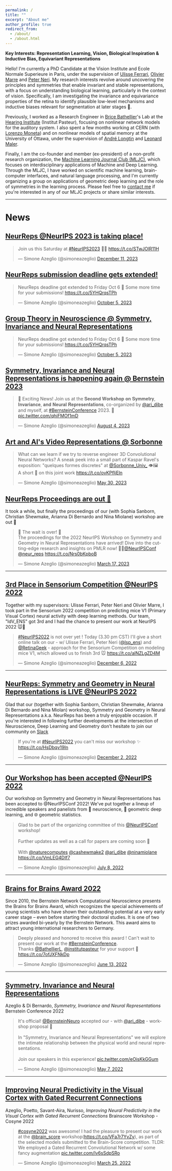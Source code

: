 ```yaml
---
permalink: /
title: ""
excerpt: "About me"
author_profile: true
redirect_from: 
  - /about/
  - /about.html
---
```


**Key Interests: Representation Learning, Vision, Biological Inspiration & Inductive Bias, Equivariant Representations**

Hello! I'm currently a PhD Candidate at the Vision Institute and Ecole Normale Superieure in Paris, under the supervision of [Ulisse Ferrari](https://scholar.google.it/citations?user=89XheA0AAAAJ&hl=it), [Olivier Marre](http://oliviermarre.free.fr/) and [Peter Neri](https://sites.google.com/site/neripeter/). My research interests revolve around uncovering the principles and symmetries that enable invariant and stable representations, with a focus on understanding biological learning, particularly in the context of vision. Specifically, I am investigating the invariance and equivariance properties of the retina to identify plausible low-level mechanisms and inductive biases relevant for segmentation at later stages 🧠. 

Previously, I worked as a Research Engineer in [Brice Bathellier](https://www.bathellier-lab.org/people/Brice)'s Lab at the [Hearing Institute](https://www.institut-audition.fr/en) (Institut Pasteur), focusing on nonlinear network models for the auditory system. I also spent a few months working at CERN (with [Lorenzo Moneta](https://root.cern/about/team/#Lorenzo%20Moneta)) and on nonlinear models of spatial memory at the University of Ottawa, under the supervision of [André Longtin](https://mysite.science.uottawa.ca/alongtin/) and [Leonard Maler](https://www.uottawa.ca/brain/people/maler-leonard).

Finally, I am the co-founder and member (ex-president) of a non-profit research organization, the [Machine Learning Journal Club (MLJC)](https://www.mljc.it), which focuses on interdisciplinary applications of Machine and Deep Learning. Through the MLJC, I have worked on scientific machine learning, brain-computer interfaces, and natural language processing, and I'm currently organizing a group on applications of geometric deep learning and the role of symmetries in the learning process. Please feel free to [contact me](mailto:simone.azeglio@gmail.com) if you're interested in any of our MLJC projects or share similar interests.

-----------

# News


## [NeurReps @NeurIPS 2023 is taking place!](https://www.neurreps.org/)

<blockquote class="twitter-tweet"><p lang="en" dir="ltr">Join us this Saturday at <a href="https://twitter.com/hashtag/NeurIPS2023?src=hash&amp;ref_src=twsrc%5Etfw">#NeurIPS2023</a> 🧠🤯 <a href="https://t.co/STwJOlR11H">https://t.co/STwJOlR11H</a></p>&mdash; Simone Azeglio (@simoneazeglio) <a href="https://twitter.com/simoneazeglio/status/1734298173273788667?ref_src=twsrc%5Etfw">December 11, 2023</a></blockquote> <script async src="https://platform.twitter.com/widgets.js" charset="utf-8"></script>


## [NeurReps submission deadline gets extended!](https://www.neurreps.org/call-for-papers)

<blockquote class="twitter-tweet"><p lang="en" dir="ltr">NeurReps deadline got extended to Friday Oct 6 🥳 Some more time for your submissions! <a href="https://t.co/5YHQrqsTPh">https://t.co/5YHQrqsTPh</a></p>&mdash; Simone Azeglio (@simoneazeglio) <a href="https://twitter.com/simoneazeglio/status/1709861158419583455?ref_src=twsrc%5Etfw">October 5, 2023</a></blockquote> <script async src="https://platform.twitter.com/widgets.js" charset="utf-8"></script>

## [Group Theory in Neuroscience @ Symmetry, Invariance and Neural Representations](https://bernstein-network.de/bernstein-conference/program/satellite-workshops/neural-representations/)

<blockquote class="twitter-tweet"><p lang="en" dir="ltr">NeurReps deadline got extended to Friday Oct 6 🥳 Some more time for your submissions! <a href="https://t.co/5YHQrqsTPh">https://t.co/5YHQrqsTPh</a></p>&mdash; Simone Azeglio (@simoneazeglio) <a href="https://twitter.com/simoneazeglio/status/1709861158419583455?ref_src=twsrc%5Etfw">October 5, 2023</a></blockquote> <script async src="https://platform.twitter.com/widgets.js" charset="utf-8"></script>

## [Symmetry, Invariance and Neural Representations is happening again @ Bernstein 2023](https://bernstein-network.de/bernstein-conference/program/satellite-workshops/neural-representations/)

<blockquote class="twitter-tweet"><p lang="en" dir="ltr">📢 Exciting News! Join us at the 𝐒𝐞𝐜𝐨𝐧𝐝 𝐖𝐨𝐫𝐤𝐬𝐡𝐨𝐩 𝐨𝐧 𝐒𝐲𝐦𝐦𝐞𝐭𝐫𝐲, 𝐈𝐧𝐯𝐚𝐫𝐢𝐚𝐧𝐜𝐞, 𝐚𝐧𝐝 𝐍𝐞𝐮𝐫𝐚𝐥 𝐑𝐞𝐩𝐫𝐞𝐬𝐞𝐧𝐭𝐚𝐭𝐢𝐨𝐧𝐬, co-organized by <a href="https://twitter.com/ari_dibe?ref_src=twsrc%5Etfw">@ari_dibe</a> and myself, at <a href="https://twitter.com/hashtag/BernsteinConference?src=hash&amp;ref_src=twsrc%5Etfw">#BernsteinConference</a> 2023. 🎉 <a href="https://t.co/qhiFMOf1mD">pic.twitter.com/qhiFMOf1mD</a></p>&mdash; Simone Azeglio (@simoneazeglio) <a href="https://twitter.com/simoneazeglio/status/1687456976526077957?ref_src=twsrc%5Etfw">August 4, 2023</a></blockquote> <script async src="https://platform.twitter.com/widgets.js" charset="utf-8"></script>

## [Art and AI's Video Representations @ Sorbonne](https://www.youtube.com/watch?v=2qsx2bEztho&ab_channel=SorbonneUniversit%C3%A9)
<blockquote class="twitter-tweet"><p lang="en" dir="ltr">What can we learn if we try to reverse engineer 3D Convolutional Neural Networks? A sneak peek into a small part of Kaspar Ravel&#39;s exposition: &quot;quelques formes discretes&quot; at <a href="https://twitter.com/Sorbonne_Univ_?ref_src=twsrc%5Etfw">@Sorbonne_Univ_</a> 👁️🖼️ <br>A short 🧵 on this joint work <a href="https://t.co/ovKPfIjEln">https://t.co/ovKPfIjEln</a></p>&mdash; Simone Azeglio (@simoneazeglio) <a href="https://twitter.com/simoneazeglio/status/1663585072673325057?ref_src=twsrc%5Etfw">May 30, 2023</a></blockquote> <script async src="https://platform.twitter.com/widgets.js" charset="utf-8"></script>

## [NeurReps Proceedings are out 🎉](http://proceedings.mlr.press/v197/)

It took a while, but finally the proceedings of our (with Sophia Sanborn, Christian Shewmake, Arianna Di Bernardo and Nina Miolane) workshop are out 🎉

<blockquote class="twitter-tweet"><p lang="en" dir="ltr">🎉 The wait is over! 🎉 <br>The proceedings for the 2022 NeurIPS Workshop on Symmetry and Geometry in Neural Representations have arrived! Dive into the cutting-edge research and insights on PMLR now! 🧠🔥<a href="https://twitter.com/NeurIPSConf?ref_src=twsrc%5Etfw">@NeurIPSConf</a> <a href="https://twitter.com/neur_reps?ref_src=twsrc%5Etfw">@neur_reps</a> <a href="https://t.co/Nrs0bKpboB">https://t.co/Nrs0bKpboB</a></p>&mdash; Simone Azeglio (@simoneazeglio) <a href="https://twitter.com/simoneazeglio/status/1636809810120261633?ref_src=twsrc%5Etfw">March 17, 2023</a></blockquote> <script async src="https://platform.twitter.com/widgets.js" charset="utf-8"></script>

---------

## [3rd Place in Sensorium Competition @NeurIPS 2022](https://sensorium2022.net/home)

Together with my supervisors: Ulisse Ferrari, Peter Neri and Olivier Marre, I took part in the Sensorium 2022 competition on predicting mice V1 (Primary Visual Cortex) neural activity with deep learning methods. Our team, "IdV_ENS" got 3rd and I had the chance to present our work at NeurIPS 2022 🐭🧠

<blockquote class="twitter-tweet"><p lang="en" dir="ltr"><a href="https://twitter.com/hashtag/NeurIPS2022?src=hash&amp;ref_src=twsrc%5Etfw">#NeurIPS2022</a> is not over yet ! Today (3.30 pm CST) I&#39;ll give a short online talk on our - w/ Ulisse Ferrari, Peter Neri (<a href="https://twitter.com/lsp_ens?ref_src=twsrc%5Etfw">@lsp_ens</a>) and <a href="https://twitter.com/RetinaGeek?ref_src=twsrc%5Etfw">@RetinaGeek</a> - approach for the Sensorium Competition on modeling mice V1, which allowed us to finish 3rd 🐭 <a href="https://t.co/alNZLgZD4M">https://t.co/alNZLgZD4M</a></p>&mdash; Simone Azeglio (@simoneazeglio) <a href="https://twitter.com/simoneazeglio/status/1600166755481145345?ref_src=twsrc%5Etfw">December 6, 2022</a></blockquote> <script async src="https://platform.twitter.com/widgets.js" charset="utf-8"></script>

---------

## [NeurReps: Symmetry and Geometry in Neural Representations is LIVE @NeurIPS 2022](https://www.neurreps.org/schedule)

Glad that our (together with Sophia Sanborn, Christian Shewmake, Arianna Di Bernardo and Nina Miolan) workshop, Symmetry and Geometry in Neural Representations a.k.a. NeurReps has been a truly enjoyable occasion. 
If you're interested in following further developments at the intersection of Neuroscience, Deep Learning and Geometry don't hesitate to join our community on [Slack](https://www.neurreps.org/community)


<blockquote class="twitter-tweet"><p lang="en" dir="ltr">If you&#39;re at <a href="https://twitter.com/hashtag/NeurIPS2022?src=hash&amp;ref_src=twsrc%5Etfw">#NeurIPS2022</a> you can&#39;t miss our workshop ✨ <a href="https://t.co/HsDbqv19ln">https://t.co/HsDbqv19ln</a></p>&mdash; Simone Azeglio (@simoneazeglio) <a href="https://twitter.com/simoneazeglio/status/1598788963690377216?ref_src=twsrc%5Etfw">December 2, 2022</a></blockquote> <script async src="https://platform.twitter.com/widgets.js" charset="utf-8"></script>

---------

## [Our Workshop has been accepted @NeurIPS 2022](https://www.neurreps.org/)

Our workshop on Symmetry and Geometry in Neural Representations has been accepted to @NeurIPSConf 2022! 
We've put together a lineup of incredible speakers and panelists from 🧠 neuroscience, 🤖 geometric deep learning, and 🌐 geometric statistics.

<blockquote class="twitter-tweet"><p lang="en" dir="ltr">Glad to be part of the organizing committee of this <a href="https://twitter.com/NeurIPSConf?ref_src=twsrc%5Etfw">@NeurIPSConf</a> workshop! <br><br>Further updates as well as a call for papers are coming soon 👀<br><br>With <a href="https://twitter.com/naturecomputes?ref_src=twsrc%5Etfw">@naturecomputes</a> <a href="https://twitter.com/cashewmake2?ref_src=twsrc%5Etfw">@cashewmake2</a> <a href="https://twitter.com/ari_dibe?ref_src=twsrc%5Etfw">@ari_dibe</a> <a href="https://twitter.com/ninamiolane?ref_src=twsrc%5Etfw">@ninamiolane</a> <a href="https://t.co/VmLEG4DIf7">https://t.co/VmLEG4DIf7</a></p>&mdash; Simone Azeglio (@simoneazeglio) <a href="https://twitter.com/simoneazeglio/status/1545325709840760835?ref_src=twsrc%5Etfw">July 8, 2022</a></blockquote> <script async src="https://platform.twitter.com/widgets.js" charset="utf-8"></script>

---------

## [Brains for Brains Award 2022](https://bernstein-network.de/en/newsroom/news/brains-for-brains-awardee-2022/)

Since 2010, the Bernstein Network Computational Neuroscience presents the Brains for Brains Award, which recognizes the special achievements of young scientists who have shown their outstanding potential at a very early career stage – even before starting their doctoral studies. It is one of two prizes awarded bi-yearly by the Bernstein Network. This award aims to attract young international researchers to Germany.

<blockquote class="twitter-tweet"><p lang="en" dir="ltr">Deeply pleased and honored to receive this award ! Can&#39;t wait to present our work at the <a href="https://twitter.com/hashtag/BernsteinConference?src=hash&amp;ref_src=twsrc%5Etfw">#BernsteinConference</a>. <br>Thanks <a href="https://twitter.com/BathellierL?ref_src=twsrc%5Etfw">@BathellierL</a>, <a href="https://twitter.com/institutpasteur?ref_src=twsrc%5Etfw">@institutpasteur</a> for your support 🧠 <a href="https://t.co/7ofJXFNkDp">https://t.co/7ofJXFNkDp</a></p>&mdash; Simone Azeglio (@simoneazeglio) <a href="https://twitter.com/simoneazeglio/status/1536414586190143489?ref_src=twsrc%5Etfw">June 13, 2022</a></blockquote> <script async src="https://platform.twitter.com/widgets.js" charset="utf-8"></script>

----------

## [Symmetry, Invariance and Neural Representations](https://bernstein-network.de/bernstein-conference/program/satellite-workshops/symmetry-invariance-and-neural-representations/)

Azeglio & Di Bernardo, <i>Symmetry, Invariance and Neural Representations</i> Bernstein Conference 2022

<blockquote class="twitter-tweet"><p lang="en" dir="ltr">It&#39;s official! <a href="https://twitter.com/BernsteinNeuro?ref_src=twsrc%5Etfw">@BernsteinNeuro</a> accepted our - with <a href="https://twitter.com/ari_dibe?ref_src=twsrc%5Etfw">@ari_dibe</a> - workshop proposal 🧠 <br><br>In &quot;Symmetry, Invariance and Neural Representations&quot; we will explore the intimate relationship between the physical world and neural representations. <br><br>Join our speakers in this experience! <a href="https://t.co/eOisKkGGum">pic.twitter.com/eOisKkGGum</a></p>&mdash; Simone Azeglio (@simoneazeglio) <a href="https://twitter.com/simoneazeglio/status/1523036342565105664?ref_src=twsrc%5Etfw">May 7, 2022</a></blockquote> <script async src="https://platform.twitter.com/widgets.js" charset="utf-8"></script>

----------

## [Improving Neural Predictivity in the Visual Cortex with Gated Recurrent Connections](https://openreview.net/references/pdf?id=HbNa-jRWf5)

Azeglio, Poetto, Savant-Aira, Nurisso, <i>Improving Neural Predictivity in the Visual Cortex with Gated Recurrent Connections </i> Brainscore Workshop - Cosyne 2022

<blockquote class="twitter-tweet"><p lang="en" dir="ltr"><a href="https://twitter.com/hashtag/cosyne2022?src=hash&amp;ref_src=twsrc%5Etfw">#cosyne2022</a> was awesome! I had the pleasure to present our work at the <a href="https://twitter.com/brain_score?ref_src=twsrc%5Etfw">@brain_score</a> workshop(<a href="https://t.co/VFa7r7YvZy">https://t.co/VFa7r7YvZy</a>), as part of the selected models submitted to the Brain-Score competition. TLDR: We employed a Gated Recurrent Convolutional Network w/ some fancy augmentation <a href="https://t.co/Iv6sSdpSRo">pic.twitter.com/Iv6sSdpSRo</a></p>&mdash; Simone Azeglio (@simoneazeglio) <a href="https://twitter.com/simoneazeglio/status/1507419565013282821?ref_src=twsrc%5Etfw">March 25, 2022</a></blockquote> <script async src="https://platform.twitter.com/widgets.js" charset="utf-8"></script>

